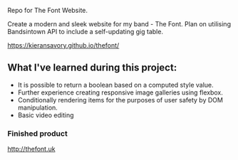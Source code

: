 Repo for The Font Website. 

Create a modern and sleek website for my band - The Font.  Plan on utilising Bandsintown API to include a self-updating gig table. 

https://kieransavory.github.io/thefont/

<H2>What I've learned during this project: </h2>

- It is possible to return a boolean based on a computed style value. </br>
- Further experience creating responsive image galleries using flexbox. </br>
- Conditionally rendering items for the purposes of user safety by DOM manipulation. </br>
- Basic video editing

<h3>Finished product</h3>

http://thefont.uk

